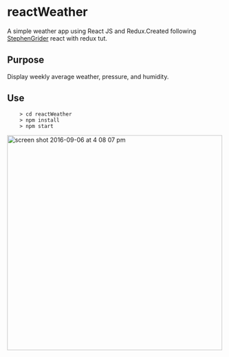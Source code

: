 # reactWeather
A simple weather app using React JS and Redux.Created following <a href="https://github.com/StephenGrider">StephenGrider</a> react with redux tut.
## Purpose
Display weekly average weather, pressure, and humidity.
## Use
```
	> cd reactWeather
	> npm install
	> npm start
```
<img width="500" height="500" alt="screen shot 2016-09-06 at 4 08 07 pm" src="https://cloud.githubusercontent.com/assets/18606197/18294175/361e99e6-744c-11e6-83fa-9cbe6d16dc54.png">
